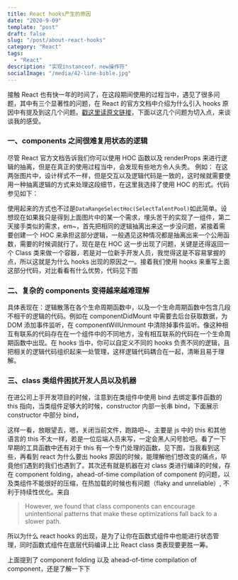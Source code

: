 ```yaml
---
title: React hooks产生的原因
date: "2020-9-09"
template: "post"
draft: false
slug: "/post/about-react-hooks"
category: "React"
tags:
  - "React"
description: "实现instanceof，new操作符"
socialImage: "/media/42-line-bible.jpg"
---
```


接触 React 也有快一年的时间了，在这段期间使用的过程当中，遇见了很多问题，其中有三个显著性的问题，在 React 的官方文档中介绍为什么引入 hooks 原因中有提及到这几个问题。[戳这里读原文链接](https://reactjs.org/docs/hooks-intro.html)，下面以这几个问题为切入点，来谈谈我的感受。

### 一、components 之间很难复用状态的逻辑

尽管 React 官方文档告诉我们你可以使用 HOC 函数以及 renderProps 来进行逻辑的抽离，但是在真正的使用过程当中，会发现有些地方令人头秃。
例如：
在这两张图片中，设计样式不一样，但是交互以及逻辑代码是一致的，这时候就需要使用一种抽离逻辑的方式来处理这段细节，在这里我选择了使用 HOC 的形式。代码参见如下：

使用起来的方式也不过是`DataRangeSelectHoc(SelectTalentPool)`如此简单。设想现在如果我只是得到上面图片中的某一个需求，埋头苦干的实现了一组件，第二天接手类似的需求，em~，首先把相同的逻辑抽离出来这一步没问题，紧接着需要创建一个 HOC 来承担这部分逻辑，一般遇见这种情况都是抽离出来一个公用函数，需要的时候调就行了。现在是在 HOC 这一步出现了问题，关键是还得返回一个 Class 类来做一个容器，若是对一位新手开发人员，我觉得这是不容易掌握的点，所以这就是为什么 hooks 出现的原因之一。接着我们使用 hooks 来重写上面这部分代码，对比看看有什么优势，代码见下图

### 二、复杂的 components 变得越来越难理解

具体表现在：逻辑散落在各个生命周期函数中，以及一个生命周期函数中包含几段不相干的逻辑的代码。例如在 componentDidMount 中需要去后台获取数据，为 DOM 添加事件监听，在 componentWillUnmount 中清除掉事件监听。像这种相互有联系的代码存在在一个组件中的不同地方，没有相互联系的代码在一个生命周期函数中出现。在 hooks 当中，你可以自定义不同的 hooks 负责不同的逻辑，且把相关的逻辑代码组织起来一处管理，这样逻辑代码耦合在一起，清晰且易于理解。

### 三、class 类组件困扰开发人员以及机器

在进公司上手开发项目的时候，注意到在类组件中使用 bind 去绑定事件函数的 this 指向，当类组件足够大的时候，constructor 内部一长串 bind，下面展示 constructor 中部分 bind，

这样一看，放眼望去，嗯，关闭当前文件，跑路吧~。主要是 js 中的 this 和其他语言的 this 不太一样，若是一位后端人员来写，一定会黑人问号脸吧。看了一下早期的工具函数中还有对于 this 有一个专门处理的函数，见下图，当我看到这些，再看到 react 为什么要出 hooks 原因的时候，能理解他们想改变的痛点，毕竟他们遇到的我们也遇到了。其次还有就是机器在对 class 类进行编译的时候，存在 component folding，ahead-of-time compilation of component 的问题，以及类组件不能很好的压缩，在热加载的时候也有问题（flaky and unreliable）, 不利于持续性优化。来自

> However, we found that class components can encourage unintentional patterns that make these optimizations fall back to a slower path.

所以为什么 react hooks 的出现，是为了让你在函数式组件中也能进行状态管理，同时函数式组件在底层代码编译上比 React class 类表现要更胜一筹。

上面提到了 component folding 以及 ahead-of-time compilation of component，还是了解一下下
